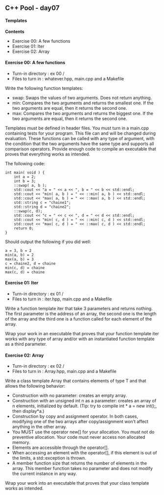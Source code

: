 ## C++ Pool - day07

#### Templates

**Contents**

- Exercise 00: A few functions
- Exercise 01: Iter
- Exercise 02: Array

#### Exercise 00: A few functions
- Turn-in directory : ex 00 /
- Files to turn in : whatever.hpp, main.cpp and a Makefile

Write the following function templates:
- swap: Swaps the values of two arguments. Does not return anything.
- min: Compares the two arguments and returns the smallest one. If the two arguments are equal, then it returns the second one.
- max: Compares the two arguments and returns the biggest one. If the two arguments are equal, then it returns the second one.

Templates must be defined in header files. You must turn in a main.cpp containing tests for your program. This file can and will be changed during evaluation. These functions can be called with any type of argument, with the condition that the two arguments have the same type and supports all comparison operators. Provide enough code to compile an executable that proves that everything works as intended.

The following code:
```
int main( void ) {
    int a = 2;
    int b = 3;
    ::swap( a, b );
    std::cout << "a = " << a << ", b = " << b << std::endl;
    std::cout << "min( a, b ) = " << ::min( a, b ) << std::endl;
    std::cout << "max( a, b ) = " << ::max( a, b ) << std::endl;
    std::string c = "chaine1";
    std::string d = "chaine2";
    ::swap(c, d);
    std::cout << "c = " << c << ", d = " << d << std::endl;
    std::cout << "min( c, d ) = " << ::min( c, d ) << std::endl;
    std::cout << "max( c, d ) = " << ::max( c, d ) << std::endl;
    return 0;
}
```
Should output the following if you did well:
```
a = 3, b = 2
min(a, b) = 2
max(a, b) = 3
c = chaine2, d = chaine
min(c, d) = chaine
max(c, d) = chaine
````

#### Exercise 01: Iter
- Turn-in directory : ex 01 /
- Files to turn in : iter.hpp, main.cpp and a Makefile

Write a function template iter that take 3 parameters and returns nothing. The first parameter is the address of an array, the second one is the length of the array and the third one is a function called for each element of the array.

Wrap your work in an executable that proves that your function template iter works with any type of array and/or with an instantiated function template as a third parameter.

#### Exercise 02: Array
- Turn-in directory : ex 02 /
- Files to turn in : Array.hpp, main.cpp and a Makefile

Write a class template Array that contains elements of type T and that allows the following behavior:
- Construction with no parameter: creates an empty array.
- Construction with an unsigned int n as a parameter: creates an array of n elements, initialized by default. (Tip: try to compile int * a = new int();, then display*a.)
- Construction by copy and assignment operator. In both cases, modifying one of the two arrays after copy/assignment won’t affect anything in the other array.
- You MUST use the operator new[] for your allocation. You must not do preventive allocation. Your code must never access non allocated memory.
- Elements are accessible through the operator[].
- When accessing an element with the operator[], if this element is out of the limits, a std::exception is thrown.
- A member function size that returns the number of elements in the array. This member function takes no parameter and does not modify the current instance in any way.

Wrap your work into an executable that proves that your class template works as intended.